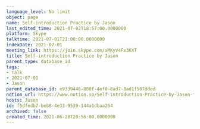 ```yaml
---
language_level: No limit
object: page
name: Self-introduction Practice by Jason
last_edited_time: 2021-07-02T18:57:00.0000000
platform: Skype
talktime: 2021-07-01T21:00:00.0000000
indexDate: 2021-07-01
meeting_link: https://join.skype.com/xMKyV4Fx3KXT
title: Self-introduction Practice by Jason
parent_type: database_id
tags:
- Talk
- 2021-07-01
- Jason
parent_database_id: e9339446-880f-4ef0-8ad7-8ad1f507dded
notion_url: https://www.notion.so/Self-introduction-Practice-by-Jason-f5dfedb7beb84e339539144a1dbaa264
hosts: Jason
id: f5dfedb7-beb8-4e33-9539-144a1dbaa264
archived: false
created_time: 2021-06-28T20:56:00.0000000
---
```







